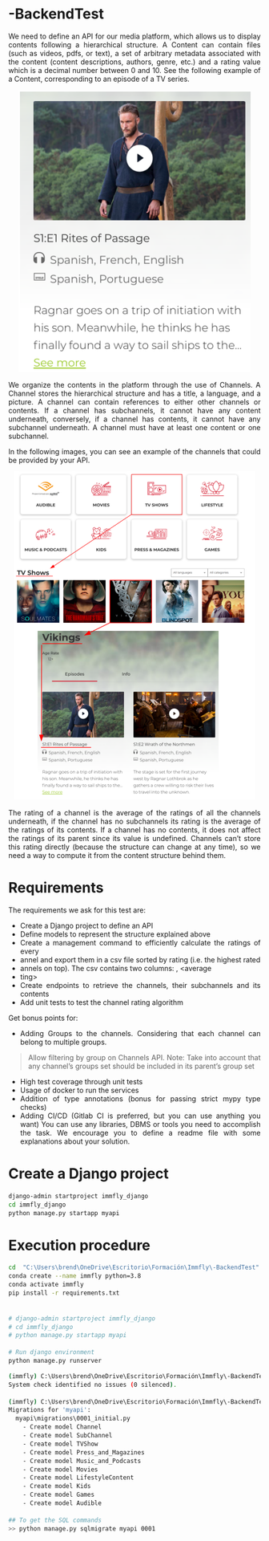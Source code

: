 # -BackendTest

<div align="justify">

We need to define an API for our media platform, which allows us to display contents
following a hierarchical structure.
A Content can contain files (such as videos, pdfs, or text), a set of arbitrary metadata
associated with the content (content descriptions, authors, genre, etc.) and a rating
value which is a decimal number between 0 and 10.
See the following example of a Content, corresponding to an episode of a TV series.

<p align="center">
    <img src="Images/InfoRagnar.png">
</p>



We organize the contents in the platform through the use of Channels. A Channel
stores the hierarchical structure and has a title, a language, and a picture. A channel
can contain references to either other channels or contents. If a channel has
subchannels, it cannot have any content underneath, conversely, if a channel has
contents, it cannot have any subchannel underneath. A channel must have at least
one content or one subchannel.

In the following images, you can see an example of the channels that could be provided
by your API.

<p align="center">
    <img src="Images/Example.png">
</p>

The rating of a channel is the average of the ratings of all the channels underneath, if
the channel has no subchannels its rating is the average of the ratings of its contents. If
a channel has no contents, it does not affect the ratings of its parent since its value is
undefined.
Channels can’t store this rating directly (because the structure can change at any time), so we need a way to compute it from the content structure behind them.

</div>


# Requirements

<div align="justify">

The requirements we ask for this test are:

* Create a Django project to define an API
* Define models to represent the structure explained above
* Create a management command to efficiently calculate the ratings of every
* annel and export them in a csv file sorted by rating (i.e. the highest rated
* annels on top). The csv contains two columns: <channel title>, <average
* ting>
* Create endpoints to retrieve the channels, their subchannels and its contents
* Add unit tests to test the channel rating algorithm


Get bonus points for:
* Adding Groups to the channels. Considering that each channel can belong to multiple groups.
  
> Allow filtering by group on Channels API.
Note: Take into account that any channel’s groups set should be included in its parent’s group set

* High test coverage through unit tests
* Usage of docker to run the services
* Addition of type annotations (bonus for passing strict mypy type checks)
* Adding CI/CD (Gitlab CI is preferred, but you can use anything you want)
You can use any libraries, DBMS or tools you need to accomplish the task.
We encourage you to define a readme file with some explanations about your solution.

</div>

# Create a Django project

```bash
django-admin startproject immfly_django
cd immfly_django
python manage.py startapp myapi
```


# Execution procedure

```bash
cd  "C:\Users\brend\OneDrive\Escritorio\Formación\Immfly\-BackendTest"
conda create --name immfly python=3.8
conda activate immfly
pip install -r requirements.txt 


# django-admin startproject immfly_django
# cd immfly_django
# python manage.py startapp myapi

# Run django environment
python manage.py runserver

```


```bash
(immfly) C:\Users\brend\OneDrive\Escritorio\Formación\Immfly\-BackendTest\immfly_django>python manage.py check myapi
System check identified no issues (0 silenced).

(immfly) C:\Users\brend\OneDrive\Escritorio\Formación\Immfly\-BackendTest\immfly_django>python manage.py makemigrations
Migrations for 'myapi':
  myapi\migrations\0001_initial.py
    - Create model Channel
    - Create model SubChannel
    - Create model TVShow
    - Create model Press_and_Magazines
    - Create model Music_and_Podcasts
    - Create model Movies
    - Create model LifestyleContent
    - Create model Kids
    - Create model Games
    - Create model Audible

## To get the SQL commands
>> python manage.py sqlmigrate myapi 0001
```